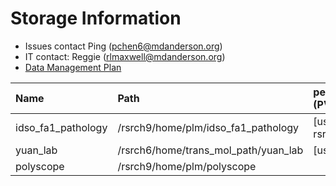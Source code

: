 # Storage Information

- Issues contact Ping (pchen6@mdanderson.org)
- IT contact: Reggie (rlmaxwell@mdanderson.org)
- [Data Management Plan](./docs/IDSO-FA1-Pathology-DMP-Latest.pdf)

| Name                | Path                                  |   persistentVolumeClaim (PVC)  | Capacity     | Available  |
| :-------------------| :------------------------------------ | :----------------------------- | :----------- | :----------|
| idso_fa1_pathology  | /rsrch9/home/plm/idso_fa1_pathology   | [username]-gpu-rsrch9-home-plm | 380 TB       | 100 TB     |
| yuan_lab            | /rsrch6/home/trans_mol_path/yuan_lab  | [username]-gpu-lab             | 203 TB       | 39 TB      |
| polyscope           | /rsrch9/home/plm/polyscope            |                                |  16 TB       | 12.6 TB    |
